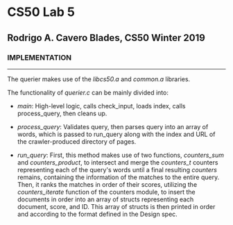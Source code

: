 # CS50 Lab 5
## Rodrigo A. Cavero Blades, CS50 Winter 2019

### IMPLEMENTATION
---
The querier makes use of the *libcs50.a* and *common.a* libraries.

The functionality of *querier.c* can be mainly divided into:

* *main*: High-level logic, calls check_input, loads index, calls process_query, then cleans up.

* *process_query*: Validates query, then parses query into an array of words, which is passed to run_query along with 
the index and URL of the crawler-produced directory of pages.

* *run_query*: First, this method makes use of two functions, *counters_sum* and *counters_product*, 
to intersect and merge the *counters_t* counters representing each of the query's words
until a final resulting *counters* remains, containing the information of the matches to the entire query. Then, it ranks the matches in order of their scores, utilizing the *counters_iterate* function of the counters module, to insert the documents in order into an array of structs
representing each document, score, and ID. This array of structs is then printed in order and according to the format defined in the Design spec. 
